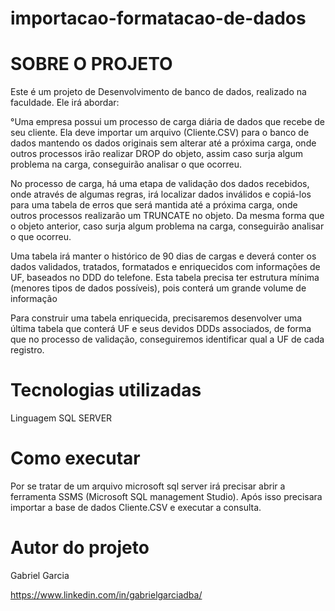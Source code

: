 # importacao-formatacao-de-dados

# SOBRE O PROJETO
Este é um projeto de Desenvolvimento de banco de dados, realizado na faculdade. Ele irá abordar:

°Uma empresa possui um processo de carga diária de dados que recebe de seu cliente. Ela deve importar um arquivo (Cliente.CSV) para o banco de dados mantendo os dados originais sem alterar até a próxima carga, onde outros processos irão realizar DROP do objeto, assim caso surja algum problema na carga, conseguirão analisar o que ocorreu.

No processo de carga, há uma etapa de validação dos dados recebidos, onde através de algumas regras, irá localizar dados inválidos e copiá-los para uma tabela de erros que será mantida até a próxima carga, onde outros processos realizarão um TRUNCATE no objeto. Da mesma forma que o objeto anterior, caso surja algum problema na carga, conseguirão analisar o que ocorreu.

Uma tabela irá manter o histórico de 90 dias de cargas e deverá conter os dados validados, tratados, formatados e enriquecidos com informações de UF, baseados no DDD do telefone. Esta tabela precisa ter estrutura mínima (menores tipos de dados possíveis), pois conterá um grande volume de informação

Para construir uma tabela enriquecida, precisaremos desenvolver uma última tabela que conterá UF e seus devidos DDDs associados, de forma que no processo de validação, conseguiremos identificar qual a UF de cada registro.

# Tecnologias utilizadas
Linguagem SQL SERVER

# Como executar
Por se tratar de um arquivo microsoft sql server irá precisar abrir a ferramenta SSMS (Microsoft SQL management Studio). Após isso precisara importar a base de dados Cliente.CSV e executar a consulta.

# Autor do projeto

Gabriel Garcia 

https://www.linkedin.com/in/gabrielgarciadba/
